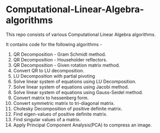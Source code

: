 # Computational-Linear-Algebra-algorithms
This repo consists of various Computational Linear Algebra algorithms.

It contains code for the following algorithms - 
1. QR Decomposition - Gram Schmidt method.
2. QR Decomposition - Householder reflectors.
3. QR Decomposition - Given rotation matrix method.
4. Convert QR to LU decomposition.
5. LU Decomposition with partial pivoting
6. Solve linear system of equations using LU Decomposition.
7. Solve linear system of equations using Jacobi method.
8. Solve linear system of equations using Gauss-Seidel method.
9. Convert matrix to hessenberg form.
10. Convert symmetric matrix to tri-diagonal matrix.
11. Cholesky Decomposition of positive definite matrix.
12. Find eigen-values of positive definite matrix.
13. Find singular values of a matrix.
14. Apply Principal Component Analysis(PCA) to compress an image.
